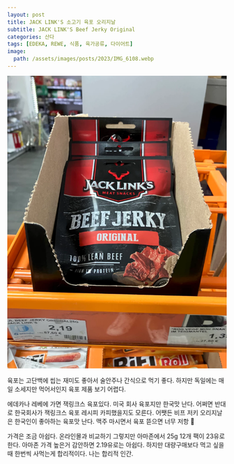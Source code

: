 ```yaml
---
layout: post
title: JACK LINK'S 소고기 육포 오리지날
subtitle: JACK LINK'S Beef Jerky Original
categories: 산다
tags: [EDEKA, REWE, 식품, 육가공류, 다이어트]
image:
  path: /assets/images/posts/2023/IMG_6108.webp
---
```


![jack links beef jerky original](/assets/images/posts/2023/IMG_6108.webp)

육포는 고단백에 씹는 재미도 좋아서 술안주나 간식으로 먹기 좋다. 하지만 독일에는 매일 소세지만 먹어서인지 육포 제품 보기 어렵다. 

에데카나 레베에 가면 잭링크스 육포있다. 미국 회사 육포지만 한국맛 난다. 어쩌면 반대로 한국회사가 잭링크스 육포 레시피 카피했을지도 모른다. 어쨋든 비프 저키 오리지날은 한국인이 좋아하는 육포맛 난다. 맥주 마시면서 육포 뜯으면 너무 저항 🥰

가격은 조금 아쉽다. 온라인몰과 비교하기 그렇지만 아마존에서 25g 12개 팩이 23유로한다. 아마존 가격 높은거 감안하면 2.19유로는 아쉽다. 하지만 대량구매보다 먹고 싶을때 한번씩 사먹는게 합리적이다. 나는 합리적 인간.

